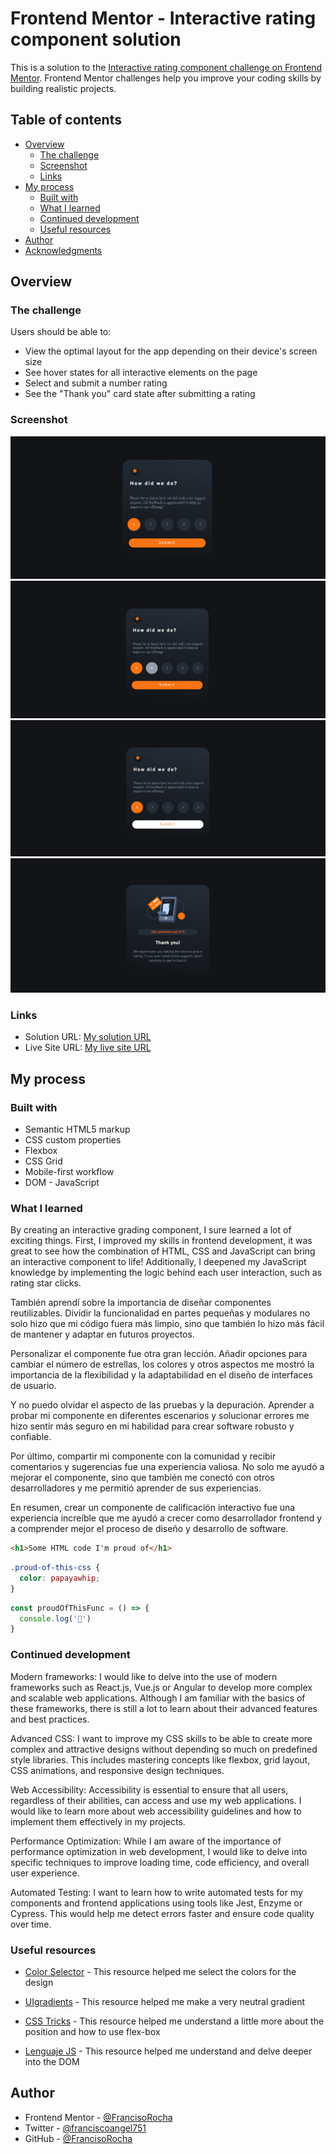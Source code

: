 # Frontend Mentor - Interactive rating component solution

This is a solution to the [Interactive rating component challenge on Frontend Mentor](https://www.frontendmentor.io/challenges/interactive-rating-component-koxpeBUmI). Frontend Mentor challenges help you improve your coding skills by building realistic projects. 

## Table of contents

- [Overview](#overview)
  - [The challenge](#the-challenge)
  - [Screenshot](#screenshot)
  - [Links](#links)
- [My process](#my-process)
  - [Built with](#built-with)
  - [What I learned](#what-i-learned)
  - [Continued development](#continued-development)
  - [Useful resources](#useful-resources)
- [Author](#author)
- [Acknowledgments](#acknowledgments)

## Overview

### The challenge

Users should be able to:

- View the optimal layout for the app depending on their device's screen size
- See hover states for all interactive elements on the page
- Select and submit a number rating
- See the "Thank you" card state after submitting a rating

### Screenshot

![](./images/mysolution-1.png)
![](./images/mysolution-2.png)
![](./images/mysolution-3.png)
![](./images/mysolution-4.png)

### Links

- Solution URL: [My solution URL](https://www.frontendmentor.io/solutions/interactive-rating-component-2mbr-Nz9Ft)
- Live Site URL: [My live site URL ](https://francisorocha.github.io/interactive-rating-component-main/)

## My process

### Built with

- Semantic HTML5 markup
- CSS custom properties
- Flexbox
- CSS Grid
- Mobile-first workflow
- DOM - JavaScript

### What I learned

By creating an interactive grading component, I sure learned a lot of exciting things. First, I improved my skills in frontend development, it was great to see how the combination of HTML, CSS and JavaScript can bring an interactive component to life! Additionally, I deepened my JavaScript knowledge by implementing the logic behind each user interaction, such as rating star clicks.

También aprendí sobre la importancia de diseñar componentes reutilizables. Dividir la funcionalidad en partes pequeñas y modulares no solo hizo que mi código fuera más limpio, sino que también lo hizo más fácil de mantener y adaptar en futuros proyectos.

Personalizar el componente fue otra gran lección. Añadir opciones para cambiar el número de estrellas, los colores y otros aspectos me mostró la importancia de la flexibilidad y la adaptabilidad en el diseño de interfaces de usuario.

Y no puedo olvidar el aspecto de las pruebas y la depuración. Aprender a probar mi componente en diferentes escenarios y solucionar errores me hizo sentir más seguro en mi habilidad para crear software robusto y confiable.

Por último, compartir mi componente con la comunidad y recibir comentarios y sugerencias fue una experiencia valiosa. No solo me ayudó a mejorar el componente, sino que también me conectó con otros desarrolladores y me permitió aprender de sus experiencias.

En resumen, crear un componente de calificación interactivo fue una experiencia increíble que me ayudó a crecer como desarrollador frontend y a comprender mejor el proceso de diseño y desarrollo de software.

```html
<h1>Some HTML code I'm proud of</h1>
```
```css
.proud-of-this-css {
  color: papayawhip;
}
```
```js
const proudOfThisFunc = () => {
  console.log('🎉')
}
```

### Continued development

Modern frameworks: I would like to delve into the use of modern frameworks such as React.js, Vue.js or Angular to develop more complex and scalable web applications. Although I am familiar with the basics of these frameworks, there is still a lot to learn about their advanced features and best practices.

Advanced CSS: I want to improve my CSS skills to be able to create more complex and attractive designs without depending so much on predefined style libraries. This includes mastering concepts like flexbox, grid layout, CSS animations, and responsive design techniques.

Web Accessibility: Accessibility is essential to ensure that all users, regardless of their abilities, can access and use my web applications. I would like to learn more about web accessibility guidelines and how to implement them effectively in my projects.

Performance Optimization: While I am aware of the importance of performance optimization in web development, I would like to delve into specific techniques to improve loading time, code efficiency, and overall user experience.

Automated Testing: I want to learn how to write automated tests for my components and frontend applications using tools like Jest, Enzyme or Cypress. This would help me detect errors faster and ensure code quality over time.

### Useful resources

- [Color Selector](https://htmlcolorcodes.com/es/) - This resource helped me select the colors for the design

- [UIgradients](https://uigradients.com/#Anamnisar) - This resource helped me make a very neutral gradient

- [CSS Tricks](https://css-tricks.com/snippets/css/complete-guide-grid/) - This resource helped me understand a little more about the position and how to use flex-box

- [Lenguaje JS](https://lenguajejs.com/javascript/dom/que-es/) - This resource helped me understand and delve deeper into the DOM


## Author

- Frontend Mentor - [@FrancisoRocha](https://www.frontendmentor.io/profile/FrancisoRocha)
- Twitter - [@franciscoangel751](https://www.instagram.com/franciscoangel751?igsh=MTl0YXkxbmYzeTRpbg%3D%3D&utm_source=qr)
- GitHub - [@FrancisoRocha](https://github.com/FrancisoRocha)
